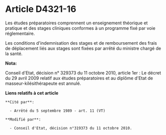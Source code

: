 # Article D4321-16

Les études préparatoires comprennent un enseignement théorique et pratique et des stages cliniques conformes à un programme
fixé par voie réglementaire. 

Les conditions d'indemnisation des stages et de remboursement des frais de déplacement liés aux stages sont fixées par arrêté
du ministre chargé de la santé.

**Nota:**

Conseil d'Etat, décision n° 329373 du 11 octobre 2010, article 1er : Le décret du 29 avril 2009 relatif aux études
préparatoires et au diplôme d'Etat de masseur-kilésithérapeute est annulé.

**Liens relatifs à cet article**

	**Cité par**:

	  - Arrêté du 5 septembre 1989 - art. 11 (VT)

	**Modifié par**:

	  - Conseil d'Etat, décision n°319373 du 11 octobre 2010.
